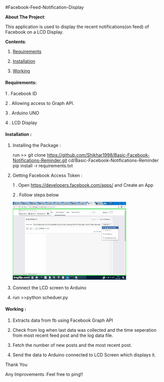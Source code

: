 #Facebook-Feed-Notification-Display

**About The Project**: 

This application is used to display the recent notifications(on feed) of Facebook on a LCD Display.

**Contents**:

1. [Requirements](#requirements)

2. [Installation](#installation)

3. [Working](#working)

#### Requirements:

1 . Facebook ID 

2 . Allowing access to Graph API.

3 . Arduino UNO

4 . LCD Display

#### Installation :

1. Installing the Package :

     run >> git clone https://github.com/Shikhar1998/Basic-Facebook-Notifications-Reminder.git 
     cd/Basic-Facebook-Notifications-Reminder
     pip install -r requirements.txt
     
2. Getting Facebook Access Token :

     1 . Open https://developers.facebook.com/apps/ and Create an App
     
     2 . Follow steps below 
     
     ![](screen.gif?raw=true)
  
3. Connect the LCD screen to Arduino

4.  run >>python scheduer.py
          
#### Working :

1. Extracts data from fb using Facebook Graph API

2. Check from log when last data was collected and the time seperation from most recent feed post and the log data file.

3. Fetch the number of new posts and the most recent post.

4. Send the data to Arduino connected to LCD Screen which displays it.


Thank You

Any Improvements :Feel free to ping!!
     

